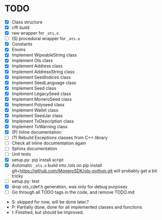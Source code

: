 # TODO
- [x] Class structure
- [x] cffi build
- [x] raw wrapper for `_ots.o`
- [ ] (S) procedural wrapper for `_ots.o`
- [X] Constants
- [x] Enums
- [x] Implement WipeableString class
- [x] Implement Ots class
- [x] Implement Address class
- [x] Implement AddressString class
- [x] Implement SeedIndices class
- [x] Implement SeedLanguage class
- [x] Implement Seed class
- [x] Implement LegacySeed class
- [x] Implement MoneroSeed class
- [x] Implement Polyseed class
- [x] Implement Wallet class
- [x] Implement SeedJar class
- [x] Implement TxDescription class
- [x] Implement TxWarning class
- [x] (P) Inline documentation
- [ ] (?) Rebuild Exceptions classes from C++ library
- [ ] Check all inline documentation again
- [ ] Sphinx documentation
- [ ] Unit tests
- [x] setup.py: pip install script
- [x] Automatic `_ots.o` build into /ots on pip install git+https://github.com/MoneroSDK/ots-python.git
      will probably get a bit tricky
- [ ] setup.py: test
- [x] drop ots_cdef.h generation, was only for debug purposes
- [ ] Go through all TODO tags in the code, and remove TODO.md

* S: skipped for now, will be done later.?
* P: Partially done, done for all implemented classes and functions
* I: Finished, but should be improved.
